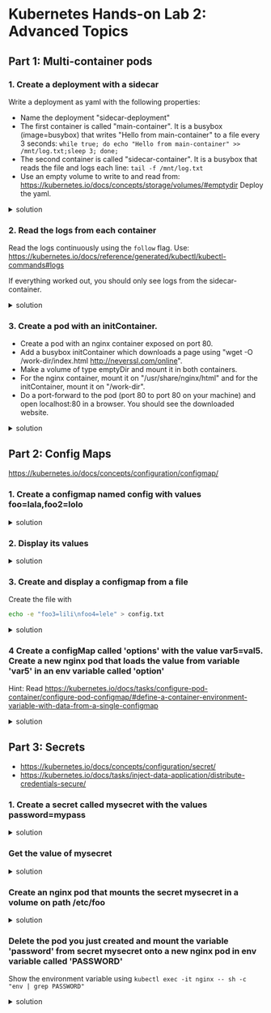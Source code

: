 # Kubernetes Hands-on Lab 2: Advanced Topics

## Part 1: Multi-container pods

### 1. Create a deployment with a sidecar
Write a deployment as yaml with the following properties:
- Name the deployment "sidecar-deployment"
- The first container is called "main-container". It is a busybox (image=busybox) that writes "Hello from main-container" to a file every 3 seconds: `while true; do echo "Hello from main-container" >> /mnt/log.txt;sleep 3; done;`
- The second container is called "sidecar-container". It is a busybox that reads the file and logs each line: `tail -f /mnt/log.txt`
- Use an empty volume to write to and read from: https://kubernetes.io/docs/concepts/storage/volumes/#emptydir
Deploy the yaml.
<details><summary>solution</summary><p>

```yaml
apiVersion: apps/v1
kind: Deployment
metadata:
  labels:
    app: sidecar-deployment
  name: sidecar-deployment
spec:
  replicas: 1
  selector:
    matchLabels:
      app: sidecar-deployment
  template:
    metadata:
      labels:
        app: sidecar-deployment
    spec:
      containers:
      - name: main-container
        image: busybox
        command: ['sh', '-c', 'while true; do echo "Hello from main-container" >> /mnt/log.txt;sleep 3; done;']
        volumeMounts:
        - name: logging-data
          mountPath: /mnt
      - name: sidecar-container
        image: busybox
        command: ['sh', '-c', 'tail -f /mnt/log.txt']
        volumeMounts:
        - name: logging-data
          mountPath: /mnt
      volumes:
      - name: logging-data
        emptyDir: {}
```
```bash
kubectl create -f sidecar-deployment.yaml
```
</p></details>

### 2. Read the logs from each container
Read the logs continuously using the `follow` flag. Use: https://kubernetes.io/docs/reference/generated/kubectl/kubectl-commands#logs

If everything worked out, you should only see logs from the sidecar-container.
<details><summary>solution</summary><p>

```bash
kubectl logs deployment/sidecar-deployment -c main-container --follow
kubectl logs deployment/sidecar-deployment -c sidecar-container --follow
```
</p></details>

### 3. Create a pod with an initContainer. 
- Create a pod with an nginx container exposed on port 80. 
- Add a busybox initContainer which downloads a page using "wget -O /work-dir/index.html http://neverssl.com/online". 
- Make a volume of type emptyDir and mount it in both containers. 
- For the nginx container, mount it on "/usr/share/nginx/html" and for the initContainer, mount it on "/work-dir". 
- Do a port-forward to the pod (port 80 to port 80 on your machine) and open localhost:80 in a browser. You should see the downloaded website.
<details><summary>solution</summary><p>

```yaml
apiVersion: v1
kind: Pod
metadata:
  name: init-container-pod
spec:
  initContainers: 
  - args: 
    - /bin/sh 
    - -c 
    - "wget -O /work-dir/index.html http://neverssl.com/online"
    image: busybox 
    name: box 
    volumeMounts: 
    - name: vol 
      mountPath: /work-dir 
  containers:
  - image: nginx
    name: nginx
    ports:
    - containerPort: 80
    volumeMounts: 
    - name: vol 
      mountPath: /usr/share/nginx/html 
  volumes: 
  - name: vol 
    emptyDir: {} 
```
```bash
kubectl port-forward pod/init-container-pod 80:80
```
</p></details>

## Part 2: Config Maps
https://kubernetes.io/docs/concepts/configuration/configmap/

### 1. Create a configmap named config with values foo=lala,foo2=lolo
<details><summary>solution</summary><p>

```bash
kubectl create configmap config --from-literal=foo=lala --from-literal=foo2=lolo
```
</p></details>

### 2. Display its values
<details><summary>solution</summary><p>

```bash
kubectl get cm config -o yaml
# or
kubectl describe cm config
```
</p></details>

### 3. Create and display a configmap from a file

Create the file with

```bash
echo -e "foo3=lili\nfoo4=lele" > config.txt
```
<details><summary>solution</summary><p>

```bash
kubectl create cm configmap2 --from-file=config.txt
kubectl get cm configmap2 -o yaml
```
</p></details>

### 4 Create a configMap called 'options' with the value var5=val5. Create a new nginx pod that loads the value from variable 'var5' in an env variable called 'option'

Hint: Read https://kubernetes.io/docs/tasks/configure-pod-container/configure-pod-configmap/#define-a-container-environment-variable-with-data-from-a-single-configmap
<details><summary>solution</summary><p>

```bash
kubectl create cm options --from-literal=var5=val5
kubectl run nginx --image=nginx --restart=Never --dry-run=client -o yaml > pod.yaml
```

```YAML
apiVersion: v1
kind: Pod
metadata:
  creationTimestamp: null
  labels:
    run: nginx
  name: nginx
spec:
  containers:
  - image: nginx
    imagePullPolicy: IfNotPresent
    name: nginx
    resources: {}
    env:
    - name: option # name of the env variable
      valueFrom:
        configMapKeyRef:
          name: options # name of config map
          key: var5 # name of the entity in config map
  dnsPolicy: ClusterFirst
  restartPolicy: Never
```

```bash
kubectl create -f pod.yaml
kubectl exec -it nginx -- env | grep option # will show 'option=val5'
```
</p></details>

## Part 3: Secrets

- https://kubernetes.io/docs/concepts/configuration/secret/
- https://kubernetes.io/docs/tasks/inject-data-application/distribute-credentials-secure/

### 1. Create a secret called mysecret with the values password=mypass
<details><summary>solution</summary><p>

```bash
kubectl create secret generic mysecret --from-literal=password=mypass
```
</p></details>

### Get the value of mysecret
<details><summary>solution</summary><p>

```bash
kubectl get secret mysecret -o yaml
# Decode the base64 encoded value:
echo -n bXlwYXNz | base64 -d # on MAC it is -D, which decodes the value and shows 'mypass'. 
# On Windows, just use https://www.base64decode.org/ or store the value in a file and run:
certutil -decode input.txt output.txt
```
</p></details>

### Create an nginx pod that mounts the secret mysecret in a volume on path /etc/foo
<details><summary>solution</summary><p>

```bash
kubectl run nginx --image=nginx --restart=Never -o yaml --dry-run=client > pod.yaml
```

```YAML
apiVersion: v1
kind: Pod
metadata:
  creationTimestamp: null
  labels:
    run: nginx
  name: nginx
spec:
  volumes: # specify the volumes
  - name: foo # this name will be used for reference inside the container
    secret: # we want a secret
      secretName: mysecret # name of the secret - this must already exist on pod creation
  containers:
  - image: nginx
    imagePullPolicy: IfNotPresent
    name: nginx
    resources: {}
    volumeMounts: # our volume mounts
    - name: foo # name on pod.spec.volumes
      mountPath: /etc/foo #our mount path
  dnsPolicy: ClusterFirst
  restartPolicy: Never
```

```bash
kubectl create -f pod.yaml
kubectl exec -it nginx -- /bin/bash
ls /etc/foo  # shows password
cat /etc/foo/password # shows mypass
```
</p></details>

### Delete the pod you just created and mount the variable 'password' from secret mysecret onto a new nginx pod in env variable called 'PASSWORD'
Show the environment variable using `kubectl exec -it nginx -- sh -c "env | grep PASSWORD"`
<details><summary>solution</summary><p>

```bash
kubectl delete pod nginx
kubectl run nginx --image=nginx --restart=Never -o yaml --dry-run=client > pod.yaml
```

```YAML
apiVersion: v1
kind: Pod
metadata:
  creationTimestamp: null
  labels:
    run: nginx
  name: nginx
spec:
  containers:
  - image: nginx
    imagePullPolicy: IfNotPresent
    name: nginx
    resources: {}
    env: # our env variables
    - name: PASSWORD # asked name
      valueFrom:
        secretKeyRef: # secret reference
          name: mysecret # our secret's name
          key: password # the key of the data in the secret
  dnsPolicy: ClusterFirst
  restartPolicy: Never
```

```bash
kubectl create -f pod.yaml
kubectl exec -it nginx -- sh -c "env | grep PASSWORD"  # will show 'PASSWORD=mypass'
```
</p></details>
